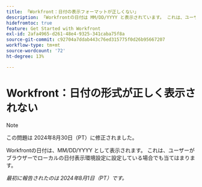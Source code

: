 ```yaml
---
title: 「Workfront：日付の表示フォーマットが正しくない」
description: 「Workfrontの日付は MM/DD/YYYY と表示されています。 これは、ユーザーがブラウザーでローカルの日付表示環境設定に設定している場合でも当てはまります。」
hidefromtoc: true
feature: Get Started with Workfront
exl-id: 2afa4965-d261-48e4-9325-341caba75f8a
source-git-commit: c92704a7ddab443c76ed315775f0d26b95667207
workflow-type: tm+mt
source-wordcount: '72'
ht-degree: 13%

---
```


# Workfront：日付の形式が正しく表示されない

>[!NOTE]
>
>この問題は 2024年8月30日（PT）に修正されました。

Workfrontの日付は、MM/DD/YYYY として表示されます。 これは、ユーザーがブラウザーでローカルの日付表示環境設定に設定している場合でも当てはまります。

_最初に報告されたのは 2024年8月1日（PT）です。_

